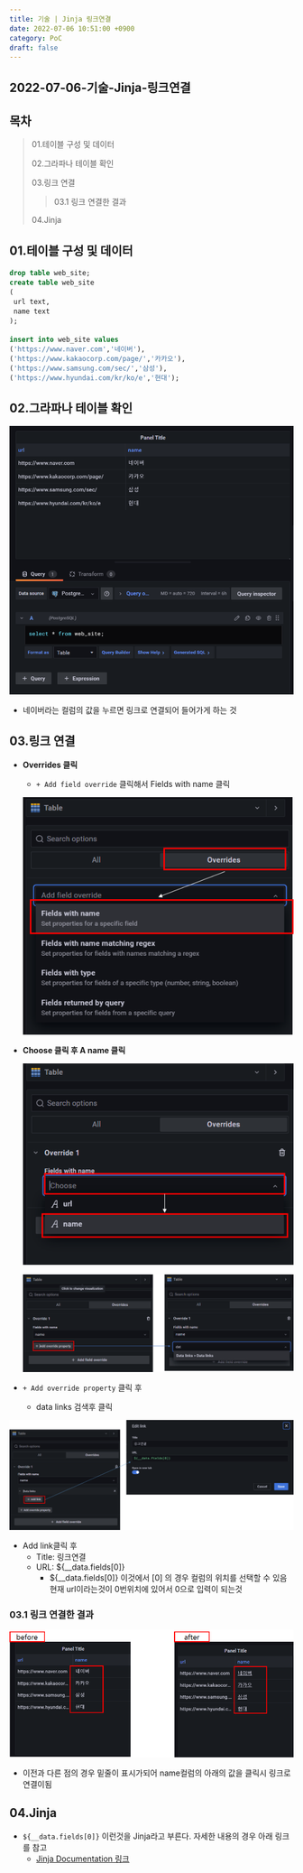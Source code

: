 ```yaml
---
title: 기술 | Jinja 링크연결
date: 2022-07-06 10:51:00 +0900
category: PoC
draft: false
---
```


## 2022-07-06-기술-Jinja-링크연결

## 목차

>01.테이블 구성 및 데이터
>
>02.그라파나 테이블 확인
>
>03.링크 연결
>
>>03.1 링크 연결한 결과
>
>04.Jinja

## 01.테이블 구성 및 데이터

```sql
drop table web_site;
create table web_site
(
 url text,
 name text
);

insert into web_site values
('https://www.naver.com','네이버'),
('https://www.kakaocorp.com/page/','카카오'),
('https://www.samsung.com/sec/','삼성'),
('https://www.hyundai.com/kr/ko/e','현대');
```

## 02.그라파나 테이블 확인

![image-20220706105752240](../../assets/img/post/2022-07-06-기술--Jinja-링크연결/image-20220706105752240.png)

- 네이버라는 컬럼의 값을 누르면 링크로 연결되어 들어가게 하는 것

## 03.링크 연결

- **Overrides 클릭**

  - `+ Add field override` 클릭해서 Fields with name 클릭

  ![image-20220706105932386](../../assets/img/post/2022-07-06-기술--Jinja-링크연결/image-20220706105932386.png)

- **Choose 클릭 후  A name 클릭**

  ![image-20220706110052960](../../assets/img/post/2022-07-06-기술--Jinja-링크연결/image-20220706110052960-16570728532641.png)

  ![image-20220706110329400](../../assets/img/post/2022-07-06-기술--Jinja-링크연결/image-20220706110329400.png)

- `+ Add override property` 클릭 후 
  - data links 검색후 클릭

![image-20220706110842833](../../assets/img/post/2022-07-06-기술--Jinja-링크연결/image-20220706110842833.png)

- Add link클릭 후 
  - Title:  링크연결
  - URL:  ${__data.fields[0]}
    - ${__data.fields[0]} 이것에서 [0] 의 경우 컬럼의 위치를 선택할 수 있음 현재 url이라는것이 0번위치에 있어서 0으로 입력이 되는것

### 03.1 링크 연결한 결과

![image-20220706111027653](../../assets/img/post/2022-07-06-기술--Jinja-링크연결/image-20220706111027653.png)

- 이전과 다른 점의 경우 밑줄이 표시가되어 name컬럼의 아래의 값을 클릭시 링크로 연결이됨

## 04.Jinja

- `${__data.fields[0]}` 이런것을 Jinja라고 부른다. 자세한 내용의 경우 아래 링크를 참고
  - [Jinja Documentation 링크](https://jinja.palletsprojects.com/en/3.0.x/)